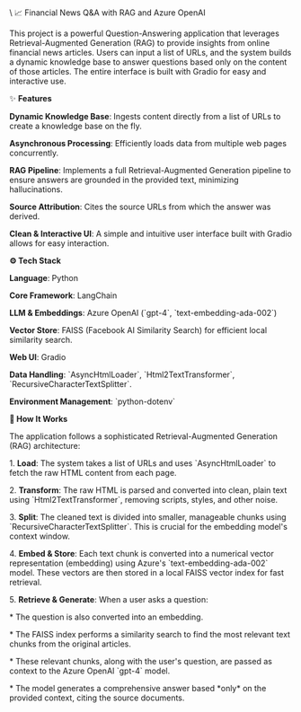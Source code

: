 \ 📈 Financial News Q&A with RAG and Azure OpenAI

This project is a powerful Question-Answering application that leverages
Retrieval-Augmented Generation (RAG) to provide insights from online
financial news articles. Users can input a list of URLs, and the system
builds a dynamic knowledge base to answer questions based only on
the content of those articles. The entire interface is built with Gradio
for easy and interactive use.


✨ **Features**

**Dynamic Knowledge Base**: Ingests content directly from a list of URLs
to create a knowledge base on the fly.

**Asynchronous Processing**: Efficiently loads data from multiple web
pages concurrently.

**RAG Pipeline**: Implements a full Retrieval-Augmented Generation
pipeline to ensure answers are grounded in the provided text, minimizing
hallucinations.

**Source Attribution**: Cites the source URLs from which the answer was
derived.

**Clean & Interactive UI**: A simple and intuitive user interface built
with Gradio allows for easy interaction.

**⚙️ Tech Stack**

**Language**: Python

**Core Framework**: LangChain

**LLM & Embeddings**: Azure OpenAI (\`gpt-4\`,
\`text-embedding-ada-002\`)

**Vector Store**: FAISS (Facebook AI Similarity Search) for efficient
local similarity search.

**Web UI**: Gradio

**Data Handling**: \`AsyncHtmlLoader\`, \`Html2TextTransformer\`,
\`RecursiveCharacterTextSplitter\`.

**Environment Management**: \`python-dotenv\`

**🚀 How It Works**

The application follows a sophisticated Retrieval-Augmented Generation
(RAG) architecture:

1\. **Load**: The system takes a list of URLs and uses
\`AsyncHtmlLoader\` to fetch the raw HTML content from each page.

2\. **Transform**: The raw HTML is parsed and converted into clean,
plain text using \`Html2TextTransformer\`, removing scripts, styles, and
other noise.

3\. **Split**: The cleaned text is divided into smaller, manageable
chunks using \`RecursiveCharacterTextSplitter\`. This is crucial for the
embedding model\'s context window.

4\. **Embed & Store**: Each text chunk is converted into a numerical
vector representation (embedding) using Azure\'s
\`text-embedding-ada-002\` model. These vectors are then stored in a
local FAISS vector index for fast retrieval.

5\. **Retrieve & Generate**: When a user asks a question:

\* The question is also converted into an embedding.

\* The FAISS index performs a similarity search to find the most
relevant text chunks from the original articles.

\* These relevant chunks, along with the user\'s question, are passed as
context to the Azure OpenAI \`gpt-4\` model.

\* The model generates a comprehensive answer based \*only\* on the
provided context, citing the source documents.

